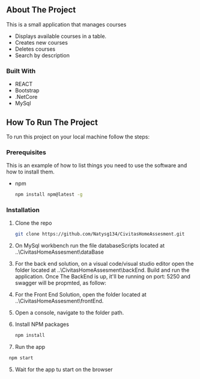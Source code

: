 <!-- ABOUT THE PROJECT -->
## About The Project

This is a small application that manages courses

* Displays available courses in a table.
* Creates new courses
* Deletes courses
* Search by description

### Built With

* REACT
* Bootstrap
* .NetCore
* MySql

<!-- GETTING STARTED -->
## How To Run The Project

To run this project on your local machine follow the steps:

### Prerequisites

This is an example of how to list things you need to use the software and how to install them.
* npm
  ```sh
  npm install npm@latest -g
  ```

### Installation

1. Clone the repo
   ```sh
   git clone https://github.com/Natysg134/CivitasHomeAssesment.git
   ```
2. On MySql workbench run the file databaseScripts located at ..\CivitasHomeAssesment\dataBase
3. For the back end solution, on a visual code/visual studio editor open the folder located at 
..\CivitasHomeAssesment\backEnd. Build and run the application. Once The BackEnd is up, it'll be
running on port: 5250 and swagger will be propmted, as follow:

4. For the Front End Solution, open the folder located at ..\CivitasHomeAssesment\frontEnd. 
5. Open a console, navigate to the folder path.
6. Install NPM packages
   ```sh
   npm install
   ```
4. Run the app
  ```sh
   npm start
   ```
5. Wait for the app tu start on the browser
